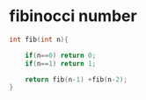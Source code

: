 # fibinocci number
```c
int fib(int n){

    if(n==0) return 0;
    if(n==1) return 1;

    return fib(n-1) +fib(n-2);
}
```
